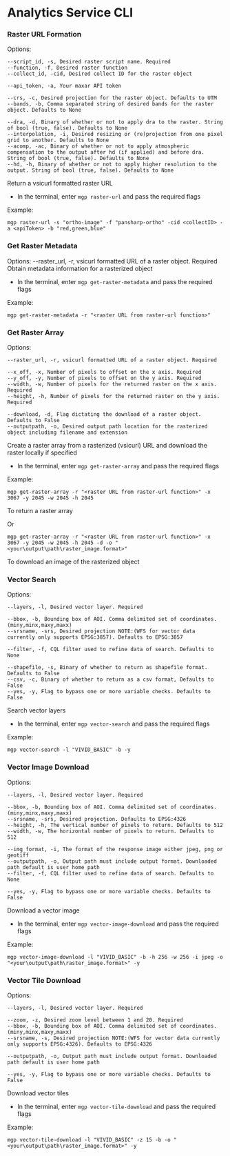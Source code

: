 # Analytics Service CLI

### Raster URL Formation
Options:

	--script_id, -s, Desired raster script name. Required
	--function, -f, Desired raster function
	--collect_id, -cid, Desired collect ID for the raster object
	
	--api_token, -a, Your maxar API token
	
	--crs, -c, Desired projection for the raster object. Defaults to UTM
	--bands, -b, Comma separated string of desired bands for the raster object. Defaults to None
	
	--dra, -d, Binary of whether or not to apply dra to the raster. String of bool (true, false). Defaults to None
	--interpolation, -i, Desired resizing or (re)projection from one pixel grid to another. Defaults to None
	--acomp, -ac, Binary of whether or not to apply atmospheric compensation to the output after hd (if applied) and before dra. String of bool (true, false). Defaults to None
	--hd, -h, Binary of whether or not to apply higher resolution to the output. String of bool (true, false). Defaults to None
Return a vsicurl formatted raster URL

- In the terminal, enter `mgp raster-url` and pass the required flags

Example:

	mgp raster-url -s "ortho-image" -f "pansharp-ortho" -cid <collectID> -a <apiToken> -b "red,green,blue"
	
### Get Raster Metadata
Options:
	--raster_url, -r, vsicurl formatted URL of a raster object. Required
Obtain metadata information for a rasterized object

- In the terminal, enter `mgp get-raster-metadata` and pass the required flags

Example:

	mgp get-raster-metadata -r "<raster URL from raster-url function>"

### Get Raster Array
Options:

	--raster_url, -r, vsicurl formatted URL of a raster object. Required

	--x_off, -x, Number of pixels to offset on the x axis. Required
	--y_off, -y, Number of pixels to offset on the y axis. Required
	--width, -w, Number of pixels for the returned raster on the x axis. Required
	--height, -h, Number of pixels for the returned raster on the y axis. Required
	
	--download, -d, Flag dictating the download of a raster object. Defaults to False
	--outputpath, -o, Desired output path location for the rasterized object including filename and extension
Create a raster array from a rasterized (vsicurl) URL and download the raster locally if specified

- In the terminal, enter `mgp get-raster-array` and pass the required flags

Example:

	mgp get-raster-array -r "<raster URL from raster-url function>" -x 3067 -y 2045 -w 2045 -h 2045
To return a raster array

Or

	mgp get-raster-array -r "<raster URL from raster-url function>" -x 3067 -y 2045 -w 2045 -h 2045 -d -o "<your\output\path\raster_image.format>"
To download an image of the rasterized object

### Vector Search
Options:

	--layers, -l, Desired vector layer. Required
	
	--bbox, -b, Bounding box of AOI. Comma delimited set of coordinates. (miny,minx,maxy,maxx)
	--srsname, -srs, Desired projection NOTE:(WFS for vector data currently only supports EPSG:3857). Defaults to EPSG:3857
	
	--filter, -f, CQL filter used to refine data of search. Defaults to None
	
	--shapefile, -s, Binary of whether to return as shapefile format. Defaults to False
	--csv, -c, Binary of whether to return as a csv format, Defaults to False
	--yes, -y, Flag to bypass one or more variable checks. Defaults to False
Search vector layers

- In the terminal, enter `mgp vector-search` and pass the required flags

Example:

	mgp vector-search -l "VIVID_BASIC" -b -y

### Vector Image Download
Options:

	--layers, -l, Desired vector layer. Required
	
	--bbox, -b, Bounding box of AOI. Comma delimited set of coordinates. (miny,minx,maxy,maxx)
	--srsname, -srs, Desired projection. Defaults to EPSG:4326
	--height, -h, The vertical number of pixels to return. Defaults to 512
	--width, -w, The horizontal number of pixels to return. Defaults to 512
	
	--img_format, -i, The format of the response image either jpeg, png or geotiff
	--outputpath, -o, Output path must include output format. Downloaded path default is user home path
	--filter, -f, CQL filter used to refine data of search. Defaults to None
	
	--yes, -y, Flag to bypass one or more variable checks. Defaults to False
Download a vector image

- In the terminal, enter `mgp vector-image-download` and pass the required flags

Example:

	mgp vector-image-download -l "VIVID_BASIC" -b -h 256 -w 256 -i jpeg -o "<your\output\path\raster_image.format>" -y

### Vector Tile Download
Options:

	--layers, -l, Desired vector layer. Required
	
	--zoom, -z, Desired zoom level between 1 and 20. Required
	--bbox, -b, Bounding box of AOI. Comma delimited set of coordinates. (miny,minx,maxy,maxx)
	--srsname, -s, Desired projection NOTE:(WFS for vector data currently only supports EPSG:4326). Defaults to EPSG:4326
	
	--outputpath, -o, Output path must include output format. Downloaded path default is user home path
	
	--yes, -y, Flag to bypass one or more variable checks. Defaults to False
Download vector tiles

- In the terminal, enter `mgp vector-tile-download` and pass the required flags

Example:

	mgp vector-tile-download -l "VIVID_BASIC" -z 15 -b -o "<your\output\path\raster_image.format>" -y
